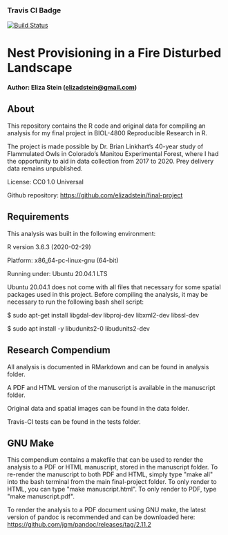 
### Travis CI Badge

[![Build
Status](https://travis-ci.com/elizadstein/final-project.svg?branch=master)](https://travis-ci.com/elizadstein/final-project)

# Nest Provisioning in a Fire Disturbed Landscape

#### Author: Eliza Stein (elizadstein@gmail.com)

## About

This repository contains the R code and original data for compiling an
analysis for my final project in BIOL-4800 Reproducible Research in R.

The project is made possible by Dr. Brian Linkhart’s 40-year study of
Flammulated Owls in Colorado’s Manitou Experimental Forest, where I had
the opportunity to aid in data collection from 2017 to 2020. Prey
delivery data remains unpublished.


License: CC0 1.0 Universal

Github repository: https://github.com/elizadstein/final-project



## Requirements

This analysis was built in the following environment:

R version 3.6.3 (2020-02-29)

Platform: x86_64-pc-linux-gnu (64-bit)

Running under: Ubuntu 20.04.1 LTS


Ubuntu 20.04.1 does not come with all files that necessary for some spatial packages used in this project. Before compiling the analysis, it may be necessary to run the following bash shell script:


$ sudo apt-get install libgdal-dev libproj-dev libxml2-dev libssl-dev

$ sudo apt install -y libudunits2-0 libudunits2-dev



## Research Compendium 

All analysis is documented in RMarkdown and can be found in analysis folder.

A PDF and HTML version of the manuscript is available in the manuscript folder.

Original data and spatial images can be found in the data folder.

Travis-CI tests can be found in the tests folder.



## GNU Make

This compendium contains a makefile that can be used to render the analysis to a PDF or HTML manuscript, stored in the manuscript folder. To re-render the manuscript to both PDF and HTML, simply type "make all" into the bash terminal from the main final-project folder. To only render to HTML, you can type "make manuscript.html". To only render to PDF, type "make manuscript.pdf".


To render the analysis to a PDF document using GNU make, the latest version of pandoc is recommended and can be downloaded here: https://github.com/jgm/pandoc/releases/tag/2.11.2
